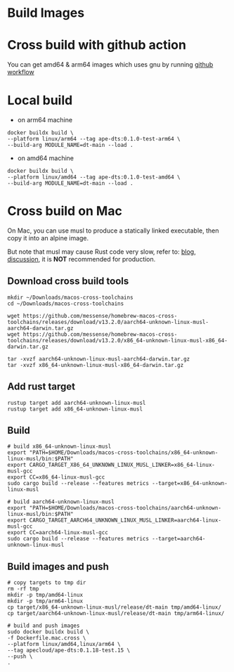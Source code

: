 # Build Images

# Cross build with github action

You can get amd64 & arm64 images which uses gnu by running [github workflow](/.github/workflows/build_push_images.yml)

# Local build

- on arm64 machine

```
docker buildx build \
--platform linux/arm64 --tag ape-dts:0.1.0-test-arm64 \
--build-arg MODULE_NAME=dt-main --load .
```

- on amd64 machine

```
docker buildx build \
--platform linux/amd64 --tag ape-dts:0.1.0-test-amd64 \
--build-arg MODULE_NAME=dt-main --load .
```

# Cross build on Mac

On Mac, you can use musl to produce a statically linked executable, then copy it into an alpine image.

But note that musl may cause Rust code very slow, refer to: [blog](https://andygrove.io/2020/05/why-musl-extremely-slow/), [discussion](https://www.reddit.com/r/rust/comments/gdycv8/why_does_musl_make_my_code_so_slow/), it is **NOT** recommended for production.

## Download cross build tools

```
mkdir ~/Downloads/macos-cross-toolchains
cd ~/Downloads/macos-cross-toolchains

wget https://github.com/messense/homebrew-macos-cross-toolchains/releases/download/v13.2.0/aarch64-unknown-linux-musl-aarch64-darwin.tar.gz
wget https://github.com/messense/homebrew-macos-cross-toolchains/releases/download/v13.2.0/x86_64-unknown-linux-musl-x86_64-darwin.tar.gz

tar -xvzf aarch64-unknown-linux-musl-aarch64-darwin.tar.gz
tar -xvzf x86_64-unknown-linux-musl-x86_64-darwin.tar.gz
```

## Add rust target

```
rustup target add aarch64-unknown-linux-musl
rustup target add x86_64-unknown-linux-musl
```

## Build

```
# build x86_64-unknown-linux-musl
export "PATH=$HOME/Downloads/macos-cross-toolchains/x86_64-unknown-linux-musl/bin:$PATH"
export CARGO_TARGET_X86_64_UNKNOWN_LINUX_MUSL_LINKER=x86_64-linux-musl-gcc
export CC=x86_64-linux-musl-gcc
sudo cargo build --release --features metrics --target=x86_64-unknown-linux-musl

# build aarch64-unknown-linux-musl
export "PATH=$HOME/Downloads/macos-cross-toolchains/aarch64-unknown-linux-musl/bin:$PATH"
export CARGO_TARGET_AARCH64_UNKNOWN_LINUX_MUSL_LINKER=aarch64-linux-musl-gcc
export CC=aarch64-linux-musl-gcc
sudo cargo build --release --features metrics --target=aarch64-unknown-linux-musl
```

## Build images and push

```
# copy targets to tmp dir
rm -rf tmp
mkdir -p tmp/amd64-linux
mkdir -p tmp/arm64-linux
cp target/x86_64-unknown-linux-musl/release/dt-main tmp/amd64-linux/
cp target/aarch64-unknown-linux-musl/release/dt-main tmp/arm64-linux/

# build and push images
sudo docker buildx build \
-f Dockerfile.mac.cross \
--platform linux/amd64,linux/arm64 \
--tag apecloud/ape-dts:0.1.18-test.15 \
--push \
.
```
